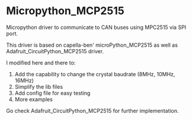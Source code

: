 # Micropython_MCP2515
Micropython driver to communicate to CAN buses using MPC2515 via SPI port.


This driver is based on capella-ben' microPython_MCP2515 as well as Adafruit_CircuitPython_MCP2515 driver.

I modified here and there to:
  1. Add the capability to change the crystal baudrate (8MHz, 10MHz, 16MHz)
  2. Simplify the lib files
  3. Add config file for easy testing
  4. More examples


Go check Adafruit_CircuitPython_MCP2515 for further implementation.
